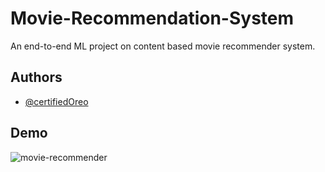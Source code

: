 
# Movie-Recommendation-System

An end-to-end ML project on content based movie recommender system.
## Authors
- [@certifiedOreo](https://github.com/certifiedOreo)





## Demo
![movie-recommender](https://user-images.githubusercontent.com/55681180/146150305-1dfae7d3-f66a-4139-be1d-cde96c724e69.gif)


